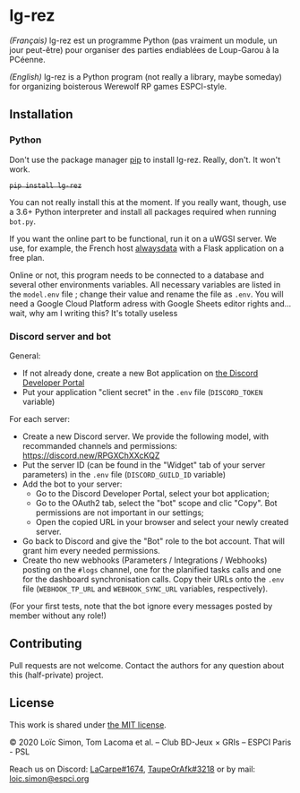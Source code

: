 # lg-rez

*(Français)* lg-rez est un programme Python (pas vraiment un module, un jour peut-être) pour organiser des parties endiablées de Loup-Garou à la PCéenne.

*(English)* lg-rez is a Python program (not really a library, maybe someday) for organizing boisterous Werewolf RP games ESPCI-style.

## Installation

### Python

Don't use the package manager [pip](https://pypi.org/project/pip/) to install lg-rez. Really, don't. It won't work.

~~```pip install lg-rez```~~

You can not really install this at the moment. If you really want, though, use a 3.6+ Python interpreter and install all packages required when running `bot.py`.

If you want the online part to be functional, run it on a uWGSI server. We use, for example, the French host [alwaysdata](https://www.alwaysdata.com/fr/) with a Flask application on a free plan.

Online or not, this program needs to be connected to a database and several other environments variables. All necessary variables are listed in the `model.env` file ; change their value and rename the file as `.env`. You will need a Google Cloud Platform adress with Google Sheets editor rights and... wait, why am I writing this? It's totally useless


### Discord server and bot

General:
* If not already done, create a new Bot application on [the Discord Developer Portal](https://discord.com/developers/applications)
* Put your application "client secret" in the `.env` file (`DISCORD_TOKEN` variable)

For each server:
* Create a new Discord server. We provide the following model, with recommanded channels and permissions: https://discord.new/RPGXChXXcKQZ
* Put the server ID (can be found in the "Widget" tab of your server parameters) in the `.env` file (`DISCORD_GUILD_ID` variable)
* Add the bot to your server:
    * Go to the Discord Developer Portal, select your bot application;
    * Go to the OAuth2 tab, select the "bot" scope and clic "Copy". Bot permissions are not important in our settings;
    * Open the copied URL in your browser and select your newly created server.
* Go back to Discord and give the "Bot" role to the bot account. That will grant him every needed permissions.
* Create tho new webhooks (Parameters / Integrations / Webhooks) posting on the `#logs` channel, one for the planified tasks calls and one for the dashboard synchronisation calls. Copy their URLs onto the `.env` file (`WEBHOOK_TP_URL` and `WEBHOOK_SYNC_URL` variables, respectively).

(For your first tests, note that the bot ignore every messages posted by member without any role!)


## Contributing

Pull requests are not welcome. Contact the authors for any question about this (half-private) project.

## License
This work is shared under [the MIT license](https://choosealicense.com/licenses/mit/).

© 2020 Loïc Simon, Tom Lacoma et al. – Club BD-Jeux × GRIs – ESPCI Paris - PSL

Reach us on Discord: [LaCarpe#1674](https://discordapp.com/users/264482202966818825), [TaupeOrAfk#3218](https://discordapp.com/users/176763552202358785) or by mail: [loic.simon@espci.org](mailto:loic.simon@espci.org)
